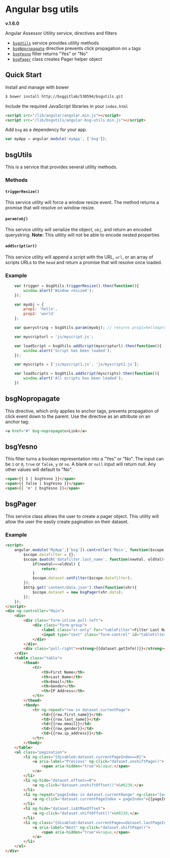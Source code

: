 # Angular bsg utils

**v.1.6.0**

Angular Assessor Utility service, directives and filters

- [`bsgUtils`](#bsgutils) service provides utility methods
- [`bsgNopropagate`](#bsgnopropagate) directive prevents click propagation on `a` tags
- [`bsgYesno`](#bsgyesno) filter returns "Yes" or "No"
- [`bsgPager`](#bsgpager) class creates Pager helper object

## Quick Start

Install and manage with bower

```sh
$ bower install http://bsggitlab/530594/bsgutils.git
```

Include the required JavaScript libraries in your `index.html`

```html
<script src="/lib/angular/angular.min.js"></script>
<script src="/lib/bsgutils/angular-bsg-utils.min.js"></script>
```

Add `bsg` as a dependency for your app.

```js
var myApp = angular.module('myApp', ['bsg']);
```

## <a name="bsgutils" />bsgUtils

This is a service that provides several utility methods.

### Methods

#### `triggerResize()`

This service utility will force a window resize event. The method returns a promise that will resolve on window resize.

#### <code>param(*obj*)</code>

This service utility will serialize the object, `obj`,  and return an encoded querystring. **Note:** This utility will not be able to encode nested properties

#### <code>addScript(*url*)</code>

This service utility will append a script with the URL, `url`, or an array of scripts URLs to the `head` and return a promise that will resolve once loaded.

### Example

```js
	var trigger = bsgUtils.triggerResize().then(function(){
		window.alert('Window resized');
	});

	var myobj = {
		prop1: 'hello',
		prop2: 'world'
	};

	var querystring = bsgUtils.param(myobj); // returns prop1=hello&prop2=world

	var myscripturl = 'js/myscript.js';

	var loadScript = bsgUtils.addScript(myscripturl).then(function(){
		window.alert('Script has been loaded');
	});

	var myscripts = ['js/myscript1.js', 'js/myscript2.js'];

	var loadScripts = bsgUtils.addScript(myscripts).then(function(){
		window.alert('All scripts has been loaded');
	})
```

## <a name="bsgnopropagate" />bsgNopropagate

This directive, which only applies to anchor tags, prevents propagation of click event down to the parent. Use the directive as an attribute on an anchor tag:

```html
<a href="#" bsg-nopropagate>Link</a>
```

## <a name="bsgyesno" />bsgYesno

This filter turns a boolean representation into a "Yes" or "No". The input can be `1` or `0`, `true` or `false`, `y` or `no`. A blank or `null` input will return null. Any other values will default to "No".

```html
<span>{{ 1 | bsgYesno }}</span>
<span>{{ false | bsgYesno }}</span>
<span>{{ 'n' | bsgYesno }}</span>
```

## <a name="bsgpager" />bsgPager

This service class allows the user to create a pager object. This utility will allow the user the easily create pagination on their dataset. 

### Example

```html
<script>
	angular.module('MyApp',['bsg']).controller('Main', function($scope, $http, bsgPager){
		$scope.datafilter = {};
		$scope.$watch('datafilter.last_name', function(newVal, oldVal){
			if(newVal===oldVal) {
				return;
			}
			$scope.dataset.setFilter($scope.datafilter);
		});
		$http.get('content/data.json').then(function(xhr){
			$scope.dataset = new bsgPager(xhr.data);
		});
	});
</script>
<div ng-controller="Main">
	<div>
		<div class="form-inline pull-left">
			<div class="form-group">
				<label class="sr-only" for="tableFilter">Filter Last Name</label>
				<input type="text" class="form-control" id="tableFilter" placeholder="Filter Last Name" ng-model="datafilter.last_name" />
			</div>
		</div>
		<div class="pull-right"><strong>{{dataset.getInfo()}}</strong></div>
	</div>
	<table class="table">
		<thead>
			<tr>
				<th>First Name</th>
				<th>Last Name</th>
				<th>Email</th>
				<th>Gender</th>
				<th>IP Address</th>
			</tr>
		</thead>
		<tbody>
			<tr ng-repeat="row in dataset.currentPage">
				<td>{{row.first_name}}</td>
				<td>{{row.last_name}}</td>
				<td>{{row.email}}</td>
				<td>{{row.gender}}</td>
				<td>{{row.ip_address}}</td>
			</tr>
		</tbody>
	</table>
	<ul class="pagination">
		<li ng-class="{disabled:dataset.currentPageIndex==0}">
			<a aria-label="Previous" ng-click="dataset.unshiftPage()">
				<span aria-hidden="true">&laquo;</span>
			</a>
		</li>
		<li ng-hide="dataset.offset==0">
			<a ng-click="dataset.unshiftOffset()">&#8230;</a>
		</li>
		<li ng-repeat="pageIndex in dataset.currentRange" ng-class="{active:dataset.currentPageIndex==pageIndex}">
			<a ng-click="dataset.currentPageIndex = pageIndex">{{pageIndex+1}}</a>
		</li>
		<li ng-hide="dataset.isAtMaxOffset">
			<a ng-click="dataset.shiftOffset()">&#8230;</a>
		</li>
		<li ng-class="{disabled:dataset.currentPage==dataset.lastPageIndex}">
			<a aria-label="Next" ng-click="dataset.shiftPage()">
				<span aria-hidden="true">&raquo;</span>
			</a>
		</li>
	</ul>
</div>
```
